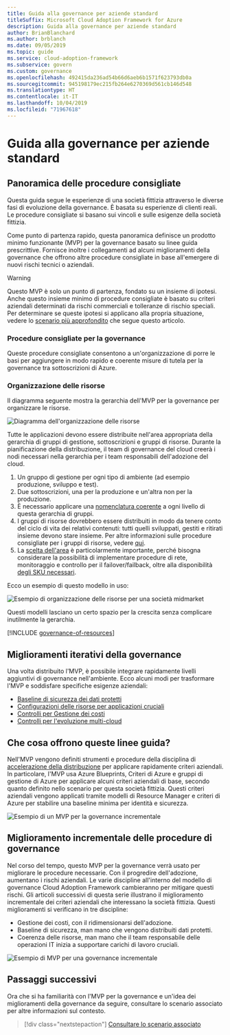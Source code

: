 ```yaml
---
title: Guida alla governance per aziende standard
titleSuffix: Microsoft Cloud Adoption Framework for Azure
description: Guida alla governance per aziende standard
author: BrianBlanchard
ms.author: brblanch
ms.date: 09/05/2019
ms.topic: guide
ms.service: cloud-adoption-framework
ms.subservice: govern
ms.custom: governance
ms.openlocfilehash: 492415da236ad54b66d6aeb6b1571f623793db0a
ms.sourcegitcommit: 945198179ec215fb264e6270369d561cb146d548
ms.translationtype: HT
ms.contentlocale: it-IT
ms.lasthandoff: 10/04/2019
ms.locfileid: "71967618"
---
```

# <a name="standard-enterprise-governance-guide"></a>Guida alla governance per aziende standard

## <a name="overview-of-best-practices"></a>Panoramica delle procedure consigliate

Questa guida segue le esperienze di una società fittizia attraverso le diverse fasi di evoluzione della governance. È basata su esperienze di clienti reali. Le procedure consigliate si basano sui vincoli e sulle esigenze della società fittizia.

Come punto di partenza rapido, questa panoramica definisce un prodotto minimo funzionante (MVP) per la governance basato su linee guida prescrittive. Fornisce inoltre i collegamenti ad alcuni miglioramenti della governance che offrono altre procedure consigliate in base all'emergere di nuovi rischi tecnici o aziendali.

> [!WARNING]
> Questo MVP è solo un punto di partenza, fondato su un insieme di ipotesi. Anche questo insieme minimo di procedure consigliate è basato su criteri aziendali determinati da rischi commerciali e tolleranze di rischio speciali. Per determinare se queste ipotesi si applicano alla propria situazione, vedere lo [scenario più approfondito](./narrative.md) che segue questo articolo.

### <a name="governance-best-practices"></a>Procedure consigliate per la governance

Queste procedure consigliate consentono a un'organizzazione di porre le basi per aggiungere in modo rapido e coerente misure di tutela per la governance tra sottoscrizioni di Azure.

### <a name="resource-organization"></a>Organizzazione delle risorse

Il diagramma seguente mostra la gerarchia dell'MVP per la governance per organizzare le risorse.

![Diagramma dell'organizzazione delle risorse](../../../_images/govern/resource-organization.png)

Tutte le applicazioni devono essere distribuite nell'area appropriata della gerarchia di gruppi di gestione, sottoscrizioni e gruppi di risorse. Durante la pianificazione della distribuzione, il team di governance del cloud creerà i nodi necessari nella gerarchia per i team responsabili dell'adozione del cloud.

1. Un gruppo di gestione per ogni tipo di ambiente (ad esempio produzione, sviluppo e test).
2. Due sottoscrizioni, una per la produzione e un'altra non per la produzione.
3. È necessario applicare una [nomenclatura coerente](../../../ready/considerations/naming-and-tagging.md) a ogni livello di questa gerarchia di gruppi.
4. I gruppi di risorse dovrebbero essere distribuiti in modo da tenere conto del ciclo di vita dei relativi contenuti: tutti quelli sviluppati, gestiti e ritirati insieme devono stare insieme. Per altre informazioni sulle procedure consigliate per i gruppi di risorse, vedere [qui](../../../decision-guides/resource-consistency/index.md).
5. La [scelta dell'area](../../../decision-guides/regions/index.md) è particolarmente importante, perché bisogna considerare la possibilità di implementare procedure di rete, monitoraggio e controllo per il failover/failback, oltre alla disponibilità [degli SKU necessari](https://azure.microsoft.com/global-infrastructure/services).

Ecco un esempio di questo modello in uso:

![Esempio di organizzazione delle risorse per una società midmarket](../../../_images/govern/mid-market-resource-organization.png)

Questi modelli lasciano un certo spazio per la crescita senza complicare inutilmente la gerarchia.

[!INCLUDE [governance-of-resources](../../../../includes/caf-governance-of-resources.md)]

## <a name="iterative-governance-improvements"></a>Miglioramenti iterativi della governance

Una volta distribuito l'MVP, è possibile integrare rapidamente livelli aggiuntivi di governance nell'ambiente. Ecco alcuni modi per trasformare l'MVP e soddisfare specifiche esigenze aziendali:

- [Baseline di sicurezza dei dati protetti](./security-baseline-improvement.md)
- [Configurazioni delle risorse per applicazioni cruciali](./resource-consistency-improvement.md)
- [Controlli per Gestione dei costi](./cost-management-improvement.md)
- [Controlli per l'evoluzione multi-cloud](./multicloud-improvement.md)

<!-- markdownlint-disable MD026 -->

## <a name="what-does-this-guidance-provide"></a>Che cosa offrono queste linee guida?

Nell'MVP vengono definiti strumenti e procedure della disciplina di [accelerazione della distribuzione](../../deployment-acceleration/index.md) per applicare rapidamente criteri aziendali. In particolare, l'MVP usa Azure Blueprints, Criteri di Azure e gruppi di gestione di Azure per applicare alcuni criteri aziendali di base, secondo quanto definito nello scenario per questa società fittizia. Questi criteri aziendali vengono applicati tramite modelli di Resource Manager e criteri di Azure per stabilire una baseline minima per identità e sicurezza.

![Esempio di un MVP per la governance incrementale](../../../_images/govern/governance-mvp.png)

## <a name="incremental-improvement-of-governance-practices"></a>Miglioramento incrementale delle procedure di governance

Nel corso del tempo, questo MVP per la governance verrà usato per migliorare le procedure necessarie. Con il progredire dell'adozione, aumentano i rischi aziendali. Le varie discipline all'interno del modello di governance Cloud Adoption Framework cambieranno per mitigare questi rischi. Gli articoli successivi di questa serie illustrano il miglioramento incrementale dei criteri aziendali che interessano la società fittizia. Questi miglioramenti si verificano in tre discipline:

- Gestione dei costi, con il ridimensionarsi dell'adozione.
- Baseline di sicurezza, man mano che vengono distribuiti dati protetti.
- Coerenza delle risorse, man mano che il team responsabile delle operazioni IT inizia a supportare carichi di lavoro cruciali.

![Esempio di MVP per una governance incrementale](../../../_images/govern/governance-improvement.png)

## <a name="next-steps"></a>Passaggi successivi

Ora che si ha familiarità con l'MVP per la governance e un'idea dei miglioramenti della governance da seguire, consultare lo scenario associato per altre informazioni sul contesto.

> [!div class="nextstepaction"]
> [Consultare lo scenario associato](./narrative.md)
